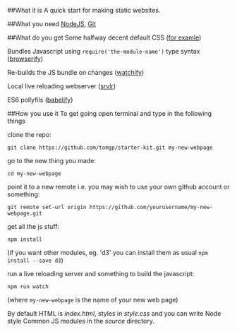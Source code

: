 ##What it is
A quick start for making static websites. 

##What you need
[NodeJS](https://nodejs.org/), [Git](https://help.github.com/articles/set-up-git/)

##What do you get
Some halfway decent default CSS ([for examle](http://www.toffeemilkshake.co.uk/starter-kit/))

Bundles Javascript using `require('the-module-name')` type syntax ([browserify](http://browserify.org/))

Re-builds the JS bundle on changes ([watchify](https://www.npmjs.com/package/watchify))

Local live reloading webserver ([srvlr](https://github.com/kavanagh/srvlr))

ES6 pollyfils ([babelify](https://github.com/babel/babelify))

##How you use it
To get going open terminal and type in the following things

clone the repo:

`git clone https://github.com/tomgp/starter-kit.git my-new-webpage`

go to the new thing you made:

`cd my-new-webpage`

point it to a new remote i.e. you may wish to use your own github account or something:

`git remote set-url origin https://github.com/yourusername/my-new-webpage.git`

get all the js stuff:

`npm install`

(if you want other modules, eg. 'd3' you can install them as usual `npm install --save d3`)

run a live reloading server and something to build the javascript:

`npm run watch`

(where `my-new-webpage` is the name of your new web page)

By default HTML is _index.html_, styles in _style.css_ and you can write Node style Common JS modules in the _source_ directory.




